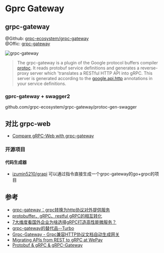 Gprc Gateway
===

## grpc-gateway

@Github: [grpc-ecosystem/grpc-gateway](https://github.com/grpc-ecosystem/grpc-gateway)  
@Offic: [grpc-gateway](https://grpc-ecosystem.github.io/grpc-gateway/)  

![grpc-gateway](https://camo.githubusercontent.com/e75a8b46b078a3c1df0ed9966a16c24add9ccb83/68747470733a2f2f646f63732e676f6f676c652e636f6d2f64726177696e67732f642f3132687034435071724e5046686174744c5f63496f4a707446766c41716d35774c513067677149356d6b43672f7075623f773d37343926683d333730)

> The grpc-gateway is a plugin of the Google protocol buffers compiler [protoc](https://github.com/protocolbuffers/protobuf). It reads protobuf service definitions and generates a reverse-proxy server which 'translates a RESTful HTTP API into gRPC. This server is generated according to the [google.api.http](https://github.com/googleapis/googleapis/blob/master/google/api/http.proto#L46) annotations in your service definitions.

### gprc-gateway + swagger2

github.com/grpc-ecosystem/grpc-gateway/protoc-gen-swagger

## 对比 grpc-web

- [Compare gRPC-Web with grpc-gateway](https://medium.com/@thinhda/compare-grpc-web-with-grpc-gateway-fa1e2acdf29f)

### 开源项目

#### 代码生成器

- [izumin5210/grapi](https://github.com/izumin5210/grapi) 可以通过指令直接生成一个grpc-gateway的go+grpc的项目

## 参考

- [grpc-gateway：grpc转换为http协议对外提供服务](https://segmentfault.com/a/1190000012389468)
- [protobuffer、gRPC、restful gRPC的相互转化](https://segmentfault.com/a/1190000013560739)
- [7大维度看国外企业为啥选择gRPC打造高性能微服务？](https://segmentfault.com/a/1190000013201741)
- [grpc-gateway的替代品--Turbo](https://www.cnblogs.com/andyidea/p/6529900.html)
- [Grpc-Gateway - Grpc兼容HTTP协议文档自动生成网关](https://my.oschina.net/wenzhenxi/blog/3023874)
- [Migrating APIs from REST to gRPC at WePay](https://wecode.wepay.com/posts/migrating-apis-from-rest-to-grpc-at-wepay)
- [Protobuf & gRPC & gRPC-Gateway](https://www.udnz.com/2019/01/25/Protobuf-gRPC-gRPC-Gateway/)